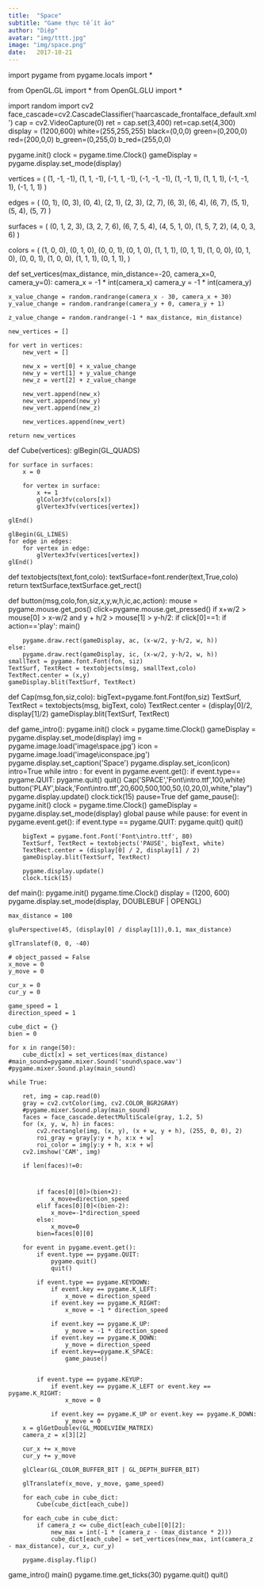 ```yaml
---
title:  "Space"
subtitle: "Game thực tế ít ảo"
author: "Diệp"
avatar: "img/tttt.jpg"
image: "img/space.png"
date:   2017-10-21
---
```


import pygame
from pygame.locals import *

from OpenGL.GL import *
from OpenGL.GLU import *

import random
import cv2
face_cascade=cv2.CascadeClassifier('haarcascade_frontalface_default.xml')
cap = cv2.VideoCapture(0)
ret = cap.set(3,400)
ret=cap.set(4,300)
display = (1200,600)
white=(255,255,255)
black=(0,0,0)
green=(0,200,0)
red=(200,0,0)
b_green=(0,255,0)
b_red=(255,0,0)

pygame.init()
clock = pygame.time.Clock()
gameDisplay = pygame.display.set_mode(display)

vertices = (
    (1, -1, -1),
    (1, 1, -1),
    (-1, 1, -1),
    (-1, -1, -1),
    (1, -1, 1),
    (1, 1, 1),
    (-1, -1, 1),
    (-1, 1, 1)
)

edges = (
    (0, 1),
    (0, 3),
    (0, 4),
    (2, 1),
    (2, 3),
    (2, 7),
    (6, 3),
    (6, 4),
    (6, 7),
    (5, 1),
    (5, 4),
    (5, 7)
)

surfaces = (
    (0, 1, 2, 3),
    (3, 2, 7, 6),
    (6, 7, 5, 4),
    (4, 5, 1, 0),
    (1, 5, 7, 2),
    (4, 0, 3, 6)
)

colors = (
    (1, 0, 0),
    (0, 1, 0),
    (0, 0, 1),
    (0, 1, 0),
    (1, 1, 1),
    (0, 1, 1),
    (1, 0, 0),
    (0, 1, 0),
    (0, 0, 1),
    (1, 0, 0),
    (1, 1, 1),
    (0, 1, 1),
)

def set_vertices(max_distance, min_distance=-20, camera_x=0, camera_y=0):
    camera_x = -1 * int(camera_x)
    camera_y = -1 * int(camera_y)

    x_value_change = random.randrange(camera_x - 30, camera_x + 30)
    y_value_change = random.randrange(camera_y + 0, camera_y + 1)

    z_value_change = random.randrange(-1 * max_distance, min_distance)

    new_vertices = []

    for vert in vertices:
        new_vert = []

        new_x = vert[0] + x_value_change
        new_y = vert[1] + y_value_change
        new_z = vert[2] + z_value_change

        new_vert.append(new_x)
        new_vert.append(new_y)
        new_vert.append(new_z)

        new_vertices.append(new_vert)

    return new_vertices


def Cube(vertices):
    glBegin(GL_QUADS)

    for surface in surfaces:
        x = 0

        for vertex in surface:
            x += 1
            glColor3fv(colors[x])
            glVertex3fv(vertices[vertex])

    glEnd()

    glBegin(GL_LINES)
    for edge in edges:
        for vertex in edge:
            glVertex3fv(vertices[vertex])
    glEnd()

def textobjects(text,font,colo):
    textSurface=font.render(text,True,colo)
    return textSurface,textSurface.get_rect()

def button(msg,colo,fon,siz,x,y,w,h,ic,ac,action):
    mouse = pygame.mouse.get_pos()
    click=pygame.mouse.get_pressed()
    if x+w/2 > mouse[0] > x-w/2 and y + h/2 > mouse[1] > y-h/2:
        if click[0]==1:
            if action=='play':
                main()

        pygame.draw.rect(gameDisplay, ac, (x-w/2, y-h/2, w, h))
    else:
        pygame.draw.rect(gameDisplay, ic, (x-w/2, y-h/2, w, h))
    smallText = pygame.font.Font(fon, siz)
    TextSurf, TextRect = textobjects(msg, smallText,colo)
    TextRect.center = (x,y)
    gameDisplay.blit(TextSurf, TextRect)

def Cap(msg,fon,siz,colo):
    bigText=pygame.font.Font(fon,siz)
    TextSurf, TextRect = textobjects(msg, bigText, colo)
    TextRect.center = (display[0]/2, display[1]/2)
    gameDisplay.blit(TextSurf, TextRect)



def game_intro():
    pygame.init()
    clock = pygame.time.Clock()
    gameDisplay = pygame.display.set_mode(display)
    img = pygame.image.load('image\space.jpg')
    icon = pygame.image.load('image\iconspace.jpg')
    pygame.display.set_caption('Space')
    pygame.display.set_icon(icon)
    intro=True
    while intro :
        for event in pygame.event.get():
            if event.type== pygame.QUIT:
                pygame.quit()
                quit()
        Cap('SPACE','Font\intro.ttf',100,white)
        button('PLAY',black,'Font\intro.ttf',20,600,500,100,50,(0,20,0),white,"play")
        pygame.display.update()
        clock.tick(15)
pause=True
def game_pause():
    pygame.init()
    clock = pygame.time.Clock()
    gameDisplay = pygame.display.set_mode(display)
    global pause
    while pause:
        for event in pygame.event.get():
            if event.type == pygame.QUIT:
                pygame.quit()
                quit()

        bigText = pygame.font.Font('Font\intro.ttf', 80)
        TextSurf, TextRect = textobjects('PAUSE', bigText, white)
        TextRect.center = (display[0] / 2, display[1] / 2)
        gameDisplay.blit(TextSurf, TextRect)

        pygame.display.update()
        clock.tick(15)

def main():
    pygame.init()
    pygame.time.Clock()
    display = (1200, 600)
    pygame.display.set_mode(display, DOUBLEBUF | OPENGL)

    max_distance = 100

    gluPerspective(45, (display[0] / display[1]),0.1, max_distance)

    glTranslatef(0, 0, -40)

    # object_passed = False
    x_move = 0
    y_move = 0

    cur_x = 0
    cur_y = 0

    game_speed = 1
    direction_speed = 1

    cube_dict = {}
    bien = 0

    for x in range(50):
        cube_dict[x] = set_vertices(max_distance)
    #main_sound=pygame.mixer.Sound('sound\space.wav')
    #pygame.mixer.Sound.play(main_sound)

    while True:

        ret, img = cap.read(0)
        gray = cv2.cvtColor(img, cv2.COLOR_BGR2GRAY)
        #pygame.mixer.Sound.play(main_sound)
        faces = face_cascade.detectMultiScale(gray, 1.2, 5)
        for (x, y, w, h) in faces:
            cv2.rectangle(img, (x, y), (x + w, y + h), (255, 0, 0), 2)
            roi_gray = gray[y:y + h, x:x + w]
            roi_color = img[y:y + h, x:x + w]
        cv2.imshow('CAM', img)

        if len(faces)!=0:
#
            if faces[0][0]>(bien+2):
                x_move=direction_speed
            elif faces[0][0]<(bien-2):
                x_move=-1*direction_speed
            else:
                x_move=0
            bien=faces[0][0]

        for event in pygame.event.get():
            if event.type == pygame.QUIT:
                pygame.quit()
                quit()

            if event.type == pygame.KEYDOWN:
                if event.key == pygame.K_LEFT:
                    x_move = direction_speed
                if event.key == pygame.K_RIGHT:
                    x_move = -1 * direction_speed

                if event.key == pygame.K_UP:
                    y_move = -1 * direction_speed
                if event.key == pygame.K_DOWN:
                    y_move = direction_speed
                if event.key==pygame.K_SPACE:
                    game_pause()


            if event.type == pygame.KEYUP:
                if event.key == pygame.K_LEFT or event.key == pygame.K_RIGHT:
                    x_move = 0

                if event.key == pygame.K_UP or event.key == pygame.K_DOWN:
                    y_move = 0
        x = glGetDoublev(GL_MODELVIEW_MATRIX)
        camera_z = x[3][2]

        cur_x += x_move
        cur_y += y_move

        glClear(GL_COLOR_BUFFER_BIT | GL_DEPTH_BUFFER_BIT)

        glTranslatef(x_move, y_move, game_speed)

        for each_cube in cube_dict:
            Cube(cube_dict[each_cube])

        for each_cube in cube_dict:
            if camera_z <= cube_dict[each_cube][0][2]:
                new_max = int(-1 * (camera_z - (max_distance * 2)))
                cube_dict[each_cube] = set_vertices(new_max, int(camera_z - max_distance), cur_x, cur_y)

        pygame.display.flip()

game_intro()
main()
pygame.time.get_ticks(30)
pygame.quit()
quit()

